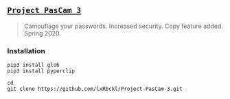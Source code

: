 ## [`Project PasCam 3`](http://lxrbckl.com/Project-PasCam-3)
> Camouflage your passwords. Increased security. Copy feature added. Spring 2020.

### Installation
```
pip3 install glob
pip3 install pyperclip

cd
git clone https://github.com/lxRbckl/Project-PasCam-3.git
```
